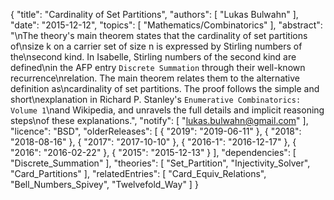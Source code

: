 {
    "title": "Cardinality of Set Partitions",
    "authors": [
        "Lukas Bulwahn"
    ],
    "date": "2015-12-12",
    "topics": [
        "Mathematics/Combinatorics"
    ],
    "abstract": "\nThe theory's main theorem states that the cardinality of set partitions of\nsize k on a carrier set of size n is expressed by Stirling numbers of the\nsecond kind. In Isabelle, Stirling numbers of the second kind are defined\nin the AFP entry `Discrete Summation` through their well-known recurrence\nrelation. The main theorem relates them to the alternative definition as\ncardinality of set partitions. The proof follows the simple and short\nexplanation in Richard P. Stanley's `Enumerative Combinatorics: Volume 1`\nand Wikipedia, and unravels the full details and implicit reasoning steps\nof these explanations.",
    "notify": [
        "lukas.bulwahn@gmail.com"
    ],
    "licence": "BSD",
    "olderReleases": [
        {
            "2019": "2019-06-11"
        },
        {
            "2018": "2018-08-16"
        },
        {
            "2017": "2017-10-10"
        },
        {
            "2016-1": "2016-12-17"
        },
        {
            "2016": "2016-02-22"
        },
        {
            "2015": "2015-12-13"
        }
    ],
    "dependencies": [
        "Discrete_Summation"
    ],
    "theories": [
        "Set_Partition",
        "Injectivity_Solver",
        "Card_Partitions"
    ],
    "relatedEntries": [
        "Card_Equiv_Relations",
        "Bell_Numbers_Spivey",
        "Twelvefold_Way"
    ]
}